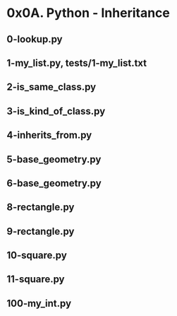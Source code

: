 # 0x0A. Python - Inheritance

## 0-lookup.py

## 1-my_list.py, tests/1-my_list.txt

## 2-is_same_class.py

## 3-is_kind_of_class.py

## 4-inherits_from.py

## 5-base_geometry.py

## 6-base_geometry.py

## 8-rectangle.py

##  9-rectangle.py

## 10-square.py

## 11-square.py

## 100-my_int.py
